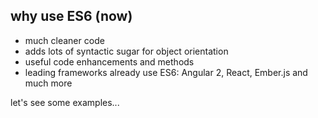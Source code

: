 ## why use ES6 (now)

- much cleaner code
- adds lots of syntactic sugar for object orientation
- useful code enhancements and methods
- leading frameworks already use ES6: Angular 2, React, Ember.js and much more

let's see some examples...